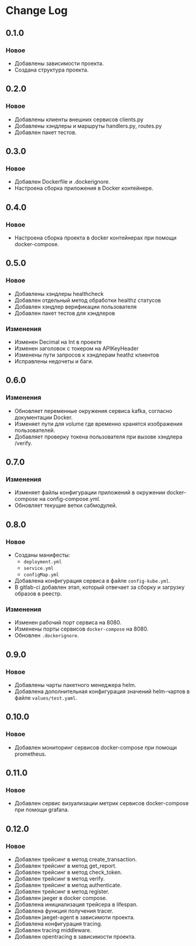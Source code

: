 # Change Log

## 0.1.0

### Новое

- Добавлены зависимости проекта.
- Создана структура проекта.

## 0.2.0

### Новое

- Добавлены клиенты внешних сервисов clients.py
- Добавлены хэндлеры и маршруты handlers.py, routes.py
- Добавлен пакет тестов.

## 0.3.0

### Новое

- Добавлен Dockerfile и .dockerignore.
- Настроена сборка приложения в Docker контейнере.

## 0.4.0

### Новое

- Настроена сборка проекта в docker контейнерах при помощи docker-compose.

## 0.5.0

### Новое

- Добавлены хэндлеры healthcheck
- Добавлен отдельный метод обработки healthz статусов
- Добавлен хэндлер верификации пользователя
- Добавлен пакет тестов для хэндлеров

### Изменения

- Изменен  Decimal на Int в проекте
- Изменен заголовок с токером на APIKeyHeader
- Изменены пути запросов к хэндлерам heathz клиентов
- Исправлены недочеты и баги.

## 0.6.0

### Изменения

- Обновляет переменные окружения сервиса kafka, согласно документации Docker.
- Изменяет пути для volume где временно хранятся изображения пользователей.
- Добавляет проверку токена пользователя при вызове хэндлера /verify.

## 0.7.0

### Изменения

- Изменяет файлы конфигурации приложений в окружении docker-compose на config-compose.yml.
- Обновляет текущие ветки сабмодулей.

## 0.8.0

### Новое

- Созданы манифесты:
	- `deployment.yml`
	- `service.yml`
	- `configMap.yml`
- Добавлена конфигурация сервиса в файле `config-kube.yml`.
- В gitlab-ci добавлен этап, который отвечает за сборку и загрузку образов в реестр.

### Изменения

- Изменен рабочий порт сервиса на 8080.
- Изменены порты сервисов `docker-compose` на 8080.
- Обновлен `.dockerignore`.

## 0.9.0

### Новое

- Добавлены чарты пакетного менеджера helm.
- Добавлена дополнительная конфигурация значений helm-чартов в файле `values/test.yaml`.

## 0.10.0

### Новое

- Добавлен мониторинг сервисов docker-compose при помощи prometheus.

## 0.11.0

### Новое

- Добавлен сервис визуализации метрик сервисов docker-compose при помощи grafana.

## 0.12.0

### Новое

- Добавлен трейсинг в метод create_transaction.
- Добавлен трейсинг в метод get_report.
- Добавлен трейсинг в метод check_token.
- Добавлен трейсинг в метод verify.
- Добавлен трейсинг в метод authenticate.
- Добавлен трейсинг в метод register.
- Добавлен jaeger в docker compose.
- Добавлена инициализация трейсера в lifespan.
- Добавлена функция получения tracer.
- Добавлен jaeget-agent в зависимоти проекта.
- Добавлена конфигурация tracing.
- Добавлен tracing middleware.
- Добавлен opentracing в зависимости проекта.
